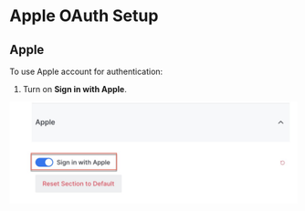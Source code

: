 # Apple OAuth Setup

## Apple

To use Apple account for authentication:

1. Turn on **Sign in with Apple**.

![](<../../../../../.gitbook/assets/image (133).png>)
